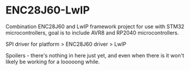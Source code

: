 # ENC28J60-LwIP
Combination ENC28J60 and LwIP framework project for use with STM32 microcontrollers, goal is to include AVR8 and RP2040 microcontrollers.

SPI driver for platform > ENC28J60 driver > LwIP

Spoilers - there's nothing in here just yet, and even when there is it won't likely be working for a looooong while.
